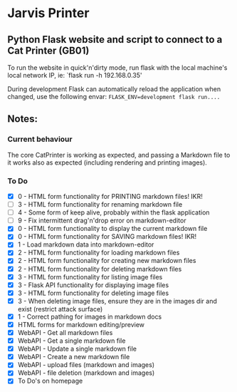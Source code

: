 # Jarvis Printer
## Python Flask website and script to connect to a Cat Printer (GB01)

To run the website in quick'n'dirty mode, run flask with the local machine's local network IP, ie: `flask run -h 192.168.0.35'

During development Flask can automatically reload the application when changed, use the following envar: `FLASK_ENV=development flask run....`


## Notes:

### Current behaviour
The core CatPrinter is working as expected, and passing a Markdown file to it works also as expected (including rendering and printing images).

### To Do
 - [X] 0 - HTML form functionality for PRINTING markdown files! IKR!
 - [ ] 3 - HTML form functionality for renaming markdown file
 - [ ] 4 - Some form of keep alive, probably within the flask application
 - [ ] 9 - Fix intermittent drag'n'drop error on markdown-editor
 - [X] 0 - HTML form functionality to display the current markdown file
 - [X] 0 - HTML form functionality for SAVING markdown files! IKR!
 - [X] 1 - Load markdown data into markdown-editor
 - [X] 2 - HTML form functionality for loading markdown files
 - [X] 2 - HTML form functionality for creating new markdown files
 - [X] 2 - HTML form functionality for deleting markdown files
 - [X] 3 - HTML form functionality for listing image files
 - [X] 3 - Flask API functionality for displaying image files
 - [X] 3 - HTML form functionality for deleting image files
 - [X] 3 - When deleting image files, ensure they are in the images dir and exist (restrict attack surface)
 - [X] 1 - Correct pathing for images in markdown docs
 - [X] HTML forms for markdown editing/preview
 - [X] WebAPI - Get all markdown files
 - [X] WebAPI - Get a single markdown file
 - [X] WebAPI - Update a single markdown file
 - [X] WebAPI - Create a new markdown file
 - [X] WebAPI - upload files (markdown and images)
 - [X] WebAPI - file deletion (markdown and images)
 - [X] To Do's on homepage
